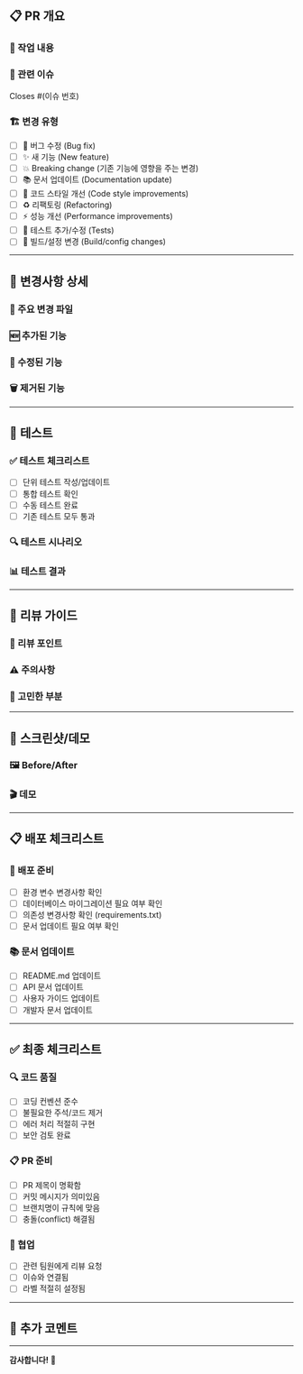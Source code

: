 ## 📋 PR 개요

### 🎯 작업 내용

<!-- 이 PR에서 무엇을 했는지 간단히 요약해주세요 -->

### 🔗 관련 이슈

<!-- 관련된 이슈가 있다면 링크해주세요 -->

Closes #(이슈 번호)

### 🏗️ 변경 유형

<!-- 해당하는 항목에 x를 표시해주세요 -->

- [ ] 🐛 버그 수정 (Bug fix)
- [ ] ✨ 새 기능 (New feature)
- [ ] 💥 Breaking change (기존 기능에 영향을 주는 변경)
- [ ] 📚 문서 업데이트 (Documentation update)
- [ ] 🎨 코드 스타일 개선 (Code style improvements)
- [ ] ♻️ 리팩토링 (Refactoring)
- [ ] ⚡ 성능 개선 (Performance improvements)
- [ ] 🧪 테스트 추가/수정 (Tests)
- [ ] 🔧 빌드/설정 변경 (Build/config changes)

---

## 🔄 변경사항 상세

### 📁 주요 변경 파일

<!-- 변경된 주요 파일들을 나열해주세요 -->

### 🆕 추가된 기능

<!-- 새로 추가된 기능이 있다면 설명해주세요 -->

### 🔧 수정된 기능

<!-- 수정된 기능이 있다면 설명해주세요 -->

### 🗑️ 제거된 기능

<!-- 제거된 기능이 있다면 설명해주세요 -->

---

## 🧪 테스트

### ✅ 테스트 체크리스트

<!-- 해당하는 항목에 x를 표시해주세요 -->

- [ ] 단위 테스트 작성/업데이트
- [ ] 통합 테스트 확인
- [ ] 수동 테스트 완료
- [ ] 기존 테스트 모두 통과

### 🔍 테스트 시나리오

<!-- 어떤 테스트를 했는지 설명해주세요 -->

### 📊 테스트 결과

<!-- 테스트 결과를 첨부해주세요 (스크린샷, 로그 등) -->

---

## 📝 리뷰 가이드

### 🎯 리뷰 포인트

<!-- 리뷰어가 특별히 확인해야 할 부분이 있다면 알려주세요 -->

### ⚠️ 주의사항

<!-- 리뷰 시 주의해야 할 점이 있다면 알려주세요 -->

### 🤔 고민한 부분

<!-- 구현하면서 고민했던 부분이나 다른 의견을 듣고 싶은 부분 -->

---

## 📱 스크린샷/데모

### 🖼️ Before/After

<!-- 변경 전후 비교 스크린샷이나 동작 영상 -->

### 🎬 데모

<!-- 새로운 기능의 데모 영상이나 GIF -->

---

## 📋 배포 체크리스트

### 🚀 배포 준비

- [ ] 환경 변수 변경사항 확인
- [ ] 데이터베이스 마이그레이션 필요 여부 확인
- [ ] 의존성 변경사항 확인 (requirements.txt)
- [ ] 문서 업데이트 필요 여부 확인

### 📚 문서 업데이트

- [ ] README.md 업데이트
- [ ] API 문서 업데이트
- [ ] 사용자 가이드 업데이트
- [ ] 개발자 문서 업데이트

---

## ✅ 최종 체크리스트

### 🔍 코드 품질

- [ ] 코딩 컨벤션 준수
- [ ] 불필요한 주석/코드 제거
- [ ] 에러 처리 적절히 구현
- [ ] 보안 검토 완료

### 📋 PR 준비

- [ ] PR 제목이 명확함
- [ ] 커밋 메시지가 의미있음
- [ ] 브랜치명이 규칙에 맞음
- [ ] 충돌(conflict) 해결됨

### 🤝 협업

- [ ] 관련 팀원에게 리뷰 요청
- [ ] 이슈와 연결됨
- [ ] 라벨 적절히 설정됨

---

## 💬 추가 코멘트

<!-- 리뷰어에게 전달하고 싶은 추가적인 내용이 있다면 적어주세요 -->

---

**감사합니다!** 🙏

<!-- 리뷰해주시는 분들께 감사 인사 -->
